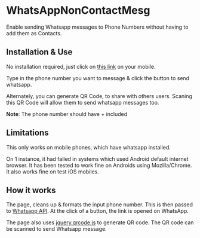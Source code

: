 # WhatsAppNonContactMesg
Enable sending Whatsapp messages to Phone Numbers without having to add them as Contacts.
 
## Installation & Use
No installation required, just click on [this link](https://arun-ks.github.io/WhatsAppNonContactMesg/) on your mobile.

Type in the phone number you want to message & click the button to send whatsapp.

Alternately, you can generate QR Code, to share with others users. Scaning this QR Code will allow them to send whatsapp messages too.

**Note**: The phone number should have +<international prefix> included  
   

## Limitations
This only works on mobile phones, which have whatsapp installed.

On 1 instance, it had failed in systems which used Android default internet browser. It has been tested to work fine on Androids using Mozilla/Chrome. It also works fine on test iOS mobiles.

## How it works 
The page, cleans up & formats the input phone number. This is then passed to [Whatsapp API](https://faq.whatsapp.com/en/android/26000030/).
At the click of a button, the link is opened on WhatsApp.

The page also uses [jquery.qrcode.js](http://jeromeetienne.github.io/jquery-qrcode/) to generate QR code. 
The QR code can be scanned to send Whatsapp message.
